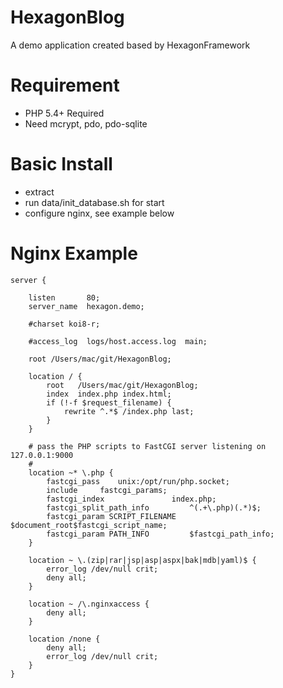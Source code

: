 HexagonBlog
===========
A demo application created based by HexagonFramework


Requirement
===========
- PHP 5.4+ Required
- Need mcrypt, pdo, pdo-sqlite


Basic Install
===========
- extract
- run data/init_database.sh for start
- configure nginx, see example below


Nginx Example
===========
	
	server {
	    
	    listen       80;
	    server_name  hexagon.demo;
	
	    #charset koi8-r;
	
	    #access_log  logs/host.access.log  main;

	    root /Users/mac/git/HexagonBlog;
	
	    location / {
	        root   /Users/mac/git/HexagonBlog;
	        index  index.php index.html;
	        if (!-f $request_filename) {
	            rewrite ^.*$ /index.php last;
	        }
	    }

	    # pass the PHP scripts to FastCGI server listening on 127.0.0.1:9000
	    #
	    location ~* \.php {
	        fastcgi_pass    unix:/opt/run/php.socket;
	        include     fastcgi_params;
	        fastcgi_index               index.php;
	        fastcgi_split_path_info         ^(.+\.php)(.*)$;
	        fastcgi_param SCRIPT_FILENAME   $document_root$fastcgi_script_name;
	        fastcgi_param PATH_INFO         $fastcgi_path_info;
	    }
	
	    location ~ \.(zip|rar|jsp|asp|aspx|bak|mdb|yaml)$ {
	        error_log /dev/null crit;
	        deny all;
	    }
	
	    location ~ /\.nginxaccess {
	        deny all;
	    }
	
	    location /none {
	        deny all;
	        error_log /dev/null crit;
	    }
	}
